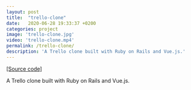 ```yaml
---
layout: post
title:  "trello-clone"
date:   2020-06-28 19:33:37 +0200
categories: project
image: 'trello-clone.jpg'
video: 'trello-clone.mp4'
permalink: /trello-clone/
description: 'A Trello clone built with Ruby on Rails and Vue.js.'
---
```


[[Source code]](https://github.com/emilosman/trello-clone)

A Trello clone built with Ruby on Rails and Vue.js.
